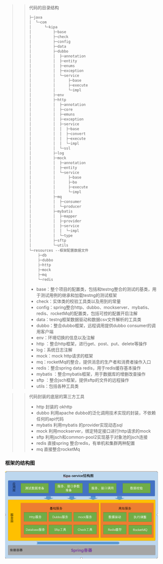 > > 代码的目录结构
> >
> > ```
> > ├─java
> > │  └─com
> > │      └─kipa
> > │          ├─base
> > │          ├─check
> > │          ├─config
> > │          ├─data
> > │          ├─dubbo
> > │          │  ├─annotation
> > │          │  ├─entity
> > │          │  ├─enums
> > │          │  ├─exception
> > │          │  └─service
> > │          │      ├─base
> > │          │      ├─execute
> > │          │      └─impl
> > │          ├─env
> > │          ├─http
> > │          │  ├─annotation
> > │          │  ├─core
> > │          │  ├─emuns
> > │          │  ├─exception
> > │          │  ├─service
> > │          │  │  ├─base
> > │          │  │  ├─convert
> > │          │  │  ├─execute
> > │          │  │  └─impl
> > │          │  └─ssl
> > │          ├─log
> > │          ├─mock
> > │          │  ├─annotation
> > │          │  ├─entity
> > │          │  └─service
> > │          │      ├─base
> > │          │      ├─bo
> > │          │      ├─execute
> > │          │      └─impl
> > │          ├─mq
> > │          │  ├─consumer
> > │          │  └─producer
> > │          ├─mybatis
> > │          │  ├─mapper
> > │          │  ├─provider
> > │          │  ├─service
> > │          │  │  └─impl
> > │          │  └─type
> > │          ├─sftp
> > │          └─utils
> > └─resources --框架配置数据文件
> >     ├─db
> >     ├─dubbo
> >     ├─http
> >     ├─mock
> >     ├─mq
> >     └─redis
> > ```
> >
> > * base：整个项目的配置类，包括和testng整合的测试的基类，用于测试用例的继承和加载testng的测试框架
> > * check：实体类的校验工具类以及用到的常量
> > * config：spring整合http、dubbo、mockserver、mybatis、redis、rocketMq的配置类，包括可控的配置开启注解
> > * data：testng框架数据驱动和数据csv文件解析的工具类
> > * dubbo：整合dubbo框架，远程调用提供dubbo consumer的调用客户端
> > * env：环境切换的信息以及注解
> > * http ：整合http框架，进行get、post、put、delete等操作
> > * log：系统日志注解
> > * mock：mock http请求的框架
> > * mq：rocketMq的整合，提供消息的生产者和消费者操作入口
> > * redis：整合spring data redis，用于redis缓存基本操作
> > * mybatis ：整合mybatis框架，用于数据库的增删改查操作
> > * sftp ：整合jsch框架，提供sftp的文件的远程操作
> > * utils：包括各种工具类

> > 代码封装的底层的第三方工具
> >
> > * http 封装的 okhttp
> > * dubbo 利用apache dubbo的泛化调用技术实现的封装，不依赖任何的api代码
> > * mybatis 利用mybatis 的provider实现动态sql
> > * mock 利用mockserver，绑定特定接口进行http请求的mock
> > * sftp 利用jsch和common-pool2实现基于对象池的jsch连接
> > * redis 直接spring 整合redis，有单机和集群两种配置
> > * mq 直接整合rocketMq

### 框架的结构图
![kipa-structure](png/kipa-structure.png)